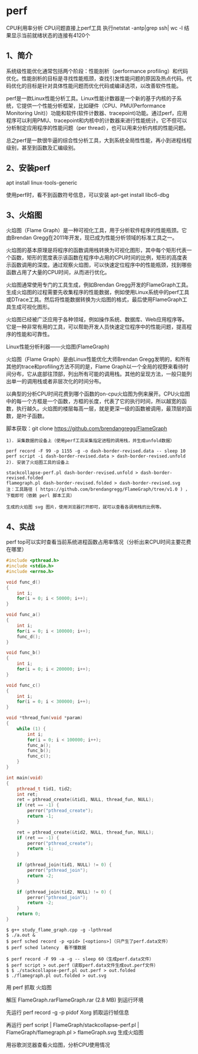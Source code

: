 # perf

CPU利用率分析
CPU问题直接上perf工具
执行netstat -antp|grep ssh| wc -l 结果显示当前就绪状态的连接有4120个

## 1、简介
系统级性能优化通常包括两个阶段：性能剖析（performance profiling）和代码优化。性能剖析的目标是寻找性能瓶颈，查找引发性能问题的原因及热点代码。代码优化的目标是针对具体性能问题而优化代码或编译选项，以改善软件性能。

perf是一款Linux性能分析工具。Linux性能计数器是一个新的基于内核的子系统，它提供一个性能分析框架，比如硬件（CPU、PMU(Performance Monitoring Unit)）功能和软件(软件计数器、tracepoint)功能。通过perf，应用程序可以利用PMU、tracepoint和内核中的计数器来进行性能统计。它不但可以分析制定应用程序的性能问题（per thread），也可以用来分析内核的性能问题。

总之perf是一款很牛逼的综合性分析工具，大到系统全局性性能，再小到进程线程级别，甚至到函数及汇编级别。

## 2、安装perf
apt install linux-tools-generic

使用perf时，看不到函数符号信息，可以安装 apt-get install libc6-dbg

## 3、火焰图
火焰图（Flame Graph）是一种可视化工具，用于分析软件程序的性能瓶颈。它由Brendan Gregg在2011年开发，现已成为性能分析领域的标准工具之一。

火焰图的基本原理是将程序的函数调用栈转换为可视化图形，其中每个矩形代表一个函数，矩形的宽度表示该函数在程序中占用的CPU时间的比例，矩形的高度表示函数调用的深度。通过观察火焰图，可以快速定位程序中的性能瓶颈，找到哪些函数占用了大量的CPU时间，从而进行优化。

火焰图通常使用专门的工具生成，例如Brendan Gregg开发的FlameGraph工具。生成火焰图的过程需要先收集程序的性能数据，例如使用Linux系统中的perf工具或DTrace工具。然后将性能数据转换为火焰图的格式，最后使用FlameGraph工具生成可视化图形。

火焰图已经被广泛应用于各种领域，例如操作系统、数据库、Web应用程序等。它是一种非常有用的工具，可以帮助开发人员快速定位程序中的性能问题，提高程序的性能和可靠性。

Linux性能分析利器——火焰图(FlameGraph)

火焰图（Flame Graph）是由Linux性能优化大师Brendan Gregg发明的，和所有其他的trace和profiling方法不同的是，Flame Graph以一个全局的视野来看待时间分布，它从底部往顶部，列出所有可能的调用栈。其他的呈现方法，一般只能列出单一的调用栈或者非层次化的时间分布。

以典型的分析CPU时间花费到哪个函数的on-cpu火焰图为例来展开。CPU火焰图中的每一个方框是一个函数，方框的长度，代表了它的执行时间，所以越宽的函数，执行越久。火焰图的楼层每高一层，就是更深一级的函数被调用，最顶层的函数，是叶子函数。

脚本获取：git clone https://github.com/brendangregg/FlameGraph

```
1). 采集数据的设备上（使用perf工具采集指定进程的调用栈，并生成unfold数据）

perf record -F 99 -p 1155 -g -o dash-border-revised.data -- sleep 10
perf script -i dash-border-revised.data > dash-border-revised.unfold
2). 安装了火焰图工具的设备上

stackcollapse-perf.pl dash-border-revised.unfold > dash-border-revised.folded
flamegraph.pl dash-border-revised.folded > dash-border-revised.svg
注：工具路径 ( https://github.com/brendangregg/FlameGraph/tree/v1.0 ) ，下载即可（依赖 perl 脚本工具）

生成的火焰图 svg 图片，使用浏览器打开即可，就可以查看各调用栈的比例等。
```

## 4、实战
perf top可以实时查看当前系统进程函数占用率情况（分析出来CPU时间主要花费在哪里）
```study_flame_graph.cpp
#include <pthread.h>
#include <stdio.h>
#include <errno.h>

void func_d()
{
    int i;
    for(i = 0; i < 50000; i++);
}

void func_a()
{
    int i;
    for(i = 0; i < 100000; i++);
    func_d();
}

void func_b()
{
    int i;
    for(i = 0; i < 200000; i++);
}

void func_c()
{
    int i;
    for(i = 0; i < 300000; i++);
}

void *thread_fun(void *param)
{
    while (1) {
        int i;
        for(i = 0; i < 100000; i++);
        func_a();
        func_b();
        func_c();
    }
}

int main(void)
{
    pthread_t tid1, tid2;
    int ret;
    ret = pthread_create(&tid1, NULL, thread_fun, NULL);
    if (ret == -1) {
        perror("pthread_create");
        return -1;
    }

    ret = pthread_create(&tid2, NULL, thread_fun, NULL);
    if (ret == -1) {
        perror("pthread_create");
        return -1;
    }    

    if (pthread_join(tid1, NULL) != 0) {
        perror("pthread_join");
        return -2;
    }

    if (pthread_join(tid2, NULL) != 0) {
        perror("pthread_join");
        return -2;
    }
    return 0;
}
```
```
$ g++ study_flame_graph.cpp -g -lpthread
$ ./a.out &
$ perf sched record -p <pid> [<options>]（只产生了perf.data文件）
$ perf sched latency  看不懂数据

$ perf record -F 99 -a -g -- sleep 60（生成perf.data文件）
$ perf script > out.perf（读取perf.data文件生成out.perf文件）
$ $ ./stackcollapse-perf.pl out.perf > out.folded
$ ./flamegraph.pl out.folded > out.svg
```




用 perf 抓取 火焰图

解压 FlameGraph.rarFlameGraph.rar (2.8 MB) 到运行环境

先运行 perf record -g -p pidof Xorg 抓取运行帧信息

再运行 perf script | FlameGraph/stackcollapse-perf.pl | FlameGraph/flamegraph.pl > flameGraph.svg 生成火焰图

用谷歌浏览器查看火焰图，分析CPU使用情况



